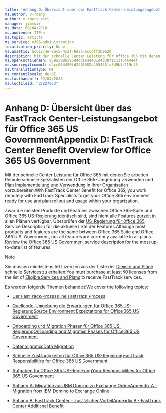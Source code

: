 ```yaml
---
title: 'Anhang D: Übersicht über das FastTrack Center-Leistungsangebot für Office 365 US Government'
ms.author: v-rberg
author: v-rberg-msft
manager: jimmuir
ms.date: 09/04/2018
ms.audience: ITPro
ms.topic: article
ms.service: o365-administration
localization_priority: None
ms.assetid: 5c619c4e-2ac5-4c2f-8d8c-acccff3b9b20
description: Mit der schnelle Center Leistung für Office 365 mit denen Sie arbeiten Remote schnelle Spezialisten der Office 365-Umgebung verwenden und Plan Implementierung und Verwendung in Ihrer Organisation vorzubereiten.
ms.openlocfilehash: 959a398e395d4dc1a4d401d4838f1c13f34a44ef
ms.sourcegitcommit: d4cc064490fd2460682a455433fe8d9b5e219cf5
ms.translationtype: MT
ms.contentlocale: de-DE
ms.lasthandoff: 09/04/2018
ms.locfileid: "23827953"
---
```

# <a name="appendix-d-fasttrack-center-benefit-overview-for-office-365-us-government"></a><span data-ttu-id="a0167-103">Anhang D: Übersicht über das FastTrack Center-Leistungsangebot für Office 365 US Government</span><span class="sxs-lookup"><span data-stu-id="a0167-103">Appendix D: FastTrack Center Benefit Overview for Office 365 US Government</span></span>

<span data-ttu-id="a0167-104">Mit der schnelle Center Leistung für Office 365 mit denen Sie arbeiten Remote schnelle Spezialisten der Office 365-Umgebung verwenden und Plan Implementierung und Verwendung in Ihrer Organisation vorzubereiten.</span><span class="sxs-lookup"><span data-stu-id="a0167-104">With FastTrack Center Benefit for Office 365, you work remotely with FastTrack Specialists to get your Office 365 environment ready for use and plan rollout and usage within your organization.</span></span> 
  
<span data-ttu-id="a0167-p101">Zwar die meisten Produkte und Features zwischen Office 365-Suite und Office 365 US-Regierung identisch sind, sind nicht alle Features zurzeit in allen Plänen verfügbar. Überprüfen der [US-Regierung für Office 365](https://aka.ms/aboutgovcloud) Service Description für die aktuelle Liste der Features.</span><span class="sxs-lookup"><span data-stu-id="a0167-p101">Although most products and features are the same between Office 365 Suite and Office 365 U.S. Government, not all features are currently available in all plans. Review the [Office 365 US Government](https://aka.ms/aboutgovcloud) service description for the most up-to-date list of features.</span></span>

> [!NOTE]
><span data-ttu-id="a0167-107">Sie müssen mindestens 50 Lizenzen aus der Liste der [Dienste und Pläne](eligible-services-and-plans.md) schnelle Services zu erhalten.</span><span class="sxs-lookup"><span data-stu-id="a0167-107">You must purchase at least 50 licenses from the list of [Eligible Services and Plans](eligible-services-and-plans.md) to receive FastTrack services.</span></span>  

<span data-ttu-id="a0167-108">Es werden folgende Themen behandelt:</span><span class="sxs-lookup"><span data-stu-id="a0167-108">We cover the following topics:</span></span>

- [<span data-ttu-id="a0167-109">Der FastTrack-Prozess</span><span class="sxs-lookup"><span data-stu-id="a0167-109">The FastTrack Process</span></span>](fasttrack-process.md)
    
- [<span data-ttu-id="a0167-110">Quellcode-Umgebung die Erwartungen für Office 365 US-Regierung</span><span class="sxs-lookup"><span data-stu-id="a0167-110">Source Environment Expectations for Office 365 US Government</span></span>](US-Gov-appendix-source-environment-expectations.md)
    
- [<span data-ttu-id="a0167-111">Onboarding und Migration Phasen für Office 365 US-Regierung</span><span class="sxs-lookup"><span data-stu-id="a0167-111">Onboarding and Migration Phases for Office 365 US Government</span></span>](US-Gov-appendix-onboarding-and-migration.md)

- [<span data-ttu-id="a0167-112">Datenmigration</span><span class="sxs-lookup"><span data-stu-id="a0167-112">Data Migration</span></span>](data-migration.md)
    
- [<span data-ttu-id="a0167-113">Schnelle Zuständigkeiten für Office 365 US-Regierung</span><span class="sxs-lookup"><span data-stu-id="a0167-113">FastTrack Responsibilities for Office 365 US Government</span></span>](US-Gov-appendix-fasttrack-responsibilities.md)
    
- [<span data-ttu-id="a0167-114">Aufgaben für Office 365 US-Regierung</span><span class="sxs-lookup"><span data-stu-id="a0167-114">Your Responsibilities for Office 365 US Government</span></span>](US-Gov-appendix-your-responsibilities.md)
 
- [<span data-ttu-id="a0167-115">Anhang A: Migration aus IBM Domino zu Exchange Online</span><span class="sxs-lookup"><span data-stu-id="a0167-115">Appendix A - Migration from IBM Domino to Exchange Online</span></span>](from-ibm-domino-to-exchange-online.md)
    
- [<span data-ttu-id="a0167-116">Anhang B: FastTrack Center - zusätzlicher Vorteil</span><span class="sxs-lookup"><span data-stu-id="a0167-116">Appendix B - FastTrack Center Additional Benefit</span></span>](fasttrack-additional-benefits.md)


